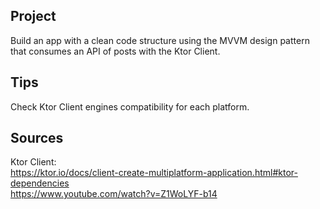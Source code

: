 Project
-
Build an app with a clean code structure using the MVVM design pattern that consumes an API of posts with the Ktor Client.

Tips
-
Check Ktor Client engines compatibility for each platform.

Sources
-
Ktor Client:
<br>
https://ktor.io/docs/client-create-multiplatform-application.html#ktor-dependencies
<br>
https://www.youtube.com/watch?v=Z1WoLYF-b14


